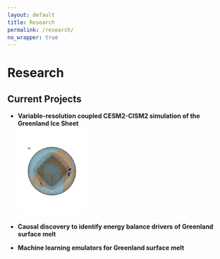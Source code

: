 ```yaml
---
layout: default
title: Research
permalink: /research/
no_wrapper: true
---
```


# Research

## Current Projects
- **Variable-resolution coupled CESM2-CISM2 simulation of the Greenland Ice Sheet**
  <br>
  <img src="/assets/img/grid-ARCTIC.pdf" alt="CESM2 map" height="200">
  
- **Causal discovery to identify energy balance drivers of Greenland surface melt**
  
- **Machine learning emulators for Greenland surface melt**
